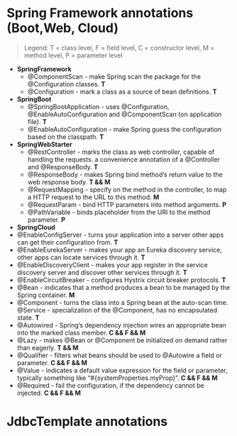 # Spring Framework annotations (Boot,Web, Cloud)
> Legend: T = class level, F = field level, C = constructor level, M = method level, P = parameter level
- **SpringFramework**
  - @ComponentScan - make Spring scan the package for the @Configuration classes. **T**
  - @Configuration - mark a class as a source of bean definitions. **T**
- **SpringBoot**
  - @SpringBootApplication - uses @Configuration, @EnableAutoConfiguration and @ComponentScan (on application file). **T**
  - @EnableAutoConfiguration - make Spring guess the configuration based on the classpath. **T**
- **SpringWebStarter**
  - @RestController - marks the class as web controller, capable of handling the requests. a convenience annotation of a @Controller and @ResponseBody. **T**
  - @ResponseBody - makes Spring bind method’s return value to the web response body. **T && M**
  - @RequestMapping - specify on the method in the controller, to map a HTTP request to the URL to this method. **M**
  - @RequestParam - bind HTTP parameters into method arguments. **P**
  - @PathVariable - binds placeholder from the URI to the method parameter. **P**
 - **SpringCloud**
  - @EnableConfigServer - turns your application into a server other apps can get their configuration from. **T**
  - @EnableEurekaServer - makes your app an Eureka discovery service, other apps can locate services through it. **T**
  - @EnableDiscoveryClient - makes your app register in the service discovery server and discover other services through it. **T**
  - @EnableCircuitBreaker - configures Hystrix circuit breaker protocols. **T**
  - @Bean - indicates that a method produces a bean to be managed by the Spring container. **M**
  - @Component - turns the class into a Spring bean at the auto-scan time. @Service - specialization of the @Component, has no encapsulated state. **T**
  - @Autowired - Spring’s dependency injection wires an appropriate bean into the marked class member. **C && F && M**
  - @Lazy - makes @Bean or @Component be initialized on demand rather than eagerly. **T && M**
  - @Qualifier - filters what beans should be used to @Autowire a field or parameter. **C && F && M**
  - @Value - indicates a default value expression for the field or parameter, typically something like “#{systemProperties.myProp}”. **C && F && M**
  - @Required - fail the configuration, if the dependency cannot be injected. **C && F && M**
  
  
# JdbcTemplate annotations
>
